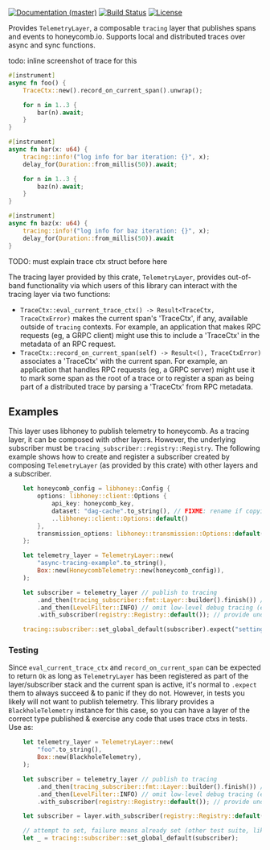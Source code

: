 [![Documentation (master)](https://img.shields.io/badge/docs-master-brightgreen)](https://pkinsky.github.io/honeycomb-tracing/honeycomb_tracing/) [![Build Status](https://circleci.com/gh/pkinsky/honeycomb-tracing/tree/master.svg?style=shield)](https://circleci.com/gh/pkinsky/honeycomb-tracing/tree/master) [![License](https://img.shields.io/badge/license-MIT-green.svg)](../LICENSE-MIT)

Provides `TelemetryLayer`, a composable `tracing` layer that publishes spans and events to honeycomb.io. Supports local and distributed traces over async and sync functions.

todo: inline screenshot of trace for this

```rust
#[instrument]
async fn foo() {
    TraceCtx::new().record_on_current_span().unwrap();

    for n in 1..3 {
        bar(n).await;
    }
}

#[instrument]
async fn bar(x: u64) {
    tracing::info!("log info for bar iteration: {}", x);
    delay_for(Duration::from_millis(50)).await;

    for n in 1..3 {
        baz(n).await;
    }
}

#[instrument]
async fn baz(x: u64) {
    tracing::info!("log info for baz iteration: {}", x);
    delay_for(Duration::from_millis(50)).await
}
```

TODO: must explain trace ctx struct before here

The tracing layer provided by this crate, `TelemetryLayer`, provides out-of-band functionality via which users of this library can interact with the tracing layer via two functions:
- `TraceCtx::eval_current_trace_ctx() -> Result<TraceCtx, TraceCtxError)` makes the current span's 'TraceCtx', if any, available outside of `tracing` contexts. For example, an application that makes RPC requests (eg, a GRPC client) might use this to include a 'TraceCtx' in the metadata of an RPC request.
- `TraceCtx::record_on_current_span(self) -> Result<(), TraceCtxError)` associates a 'TraceCtx' with the current span. For example, an application that handles RPC requests (eg, a GRPC server) might use it to mark some span as the root of a trace or to register a span as being part of a distributed trace by parsing a 'TraceCtx' from RPC metadata. 


## Examples

This layer uses libhoney to publish telemetry to honeycomb. As a tracing layer, it can be composed with other layers. However, the underlying subscriber must be `tracing_subscriber::registry::Registry`. The following example shows how to create and register a subscriber created by composing `TelemetryLayer` (as provided by this crate) with other layers and a subscriber.


```rust
    let honeycomb_config = libhoney::Config {
        options: libhoney::client::Options {
            api_key: honeycomb_key,
            dataset: "dag-cache".to_string(), // FIXME: rename if copying this example
            ..libhoney::client::Options::default()
        },
        transmission_options: libhoney::transmission::Options::default(),
    };

    let telemetry_layer = TelemetryLayer::new(
        "async-tracing-example".to_string(),
        Box::new(HoneycombTelemetry::new(honeycomb_config)),
    );

    let subscriber = telemetry_layer // publish to tracing
        .and_then(tracing_subscriber::fmt::Layer::builder().finish()) // log to stdout
        .and_then(LevelFilter::INFO) // omit low-level debug tracing (eg tokio executor)
        .with_subscriber(registry::Registry::default()); // provide underlying span data store

    tracing::subscriber::set_global_default(subscriber).expect("setting global default failed");

```

### Testing

Since `eval_current_trace_ctx` and `record_on_current_span` can be expected to return `Ok` as long as `TelemetryLayer` has been registered as part of the layer/subscriber stack and the current span is active, it's normal to `.expect` them to always succeed & to panic if they do not. However, in tests you likely will not want to publish telemetry. This library provides a `BlackholeTelemetry` instance for this case, so you can have a layer of the correct type published & exercise any code that uses trace ctxs in tests. Use as:

```rust
    let telemetry_layer = TelemetryLayer::new(
        "foo".to_string(),
        Box::new(BlackholeTelemetry),
    );

    let subscriber = telemetry_layer // publish to tracing
        .and_then(tracing_subscriber::fmt::Layer::builder().finish()) // log to stdout
        .and_then(LevelFilter::INFO) // omit low-level debug tracing (eg tokio executor)
        .with_subscriber(registry::Registry::default()); // provide underlying span data store

    let subscriber = layer.with_subscriber(registry::Registry::default());

    // attempt to set, failure means already set (other test suite, likely)
    let _ = tracing::subscriber::set_global_default(subscriber);
```
